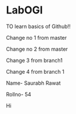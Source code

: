 # LabOGI
TO learn basics of Github!!

Change no 1 from master

Change no 2 from master

Change 3 from branch1

Change 4 from branch 1

Name- Saurabh Rawat

Rollno- 54

Hi
